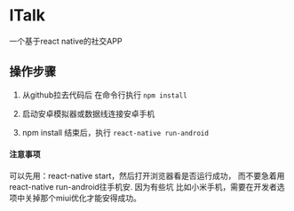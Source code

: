 # ITalk
一个基于react native的社交APP

## 操作步骤

1. 从github拉去代码后 在命令行执行 `npm install`

2. 启动安卓模拟器或数据线连接安卓手机

3. npm install 结束后，执行 `react-native run-android`


#### 注意事项

可以先用：react-native start，然后打开浏览器看是否运行成功，
而不要急着用 react-native run-android往手机安.
因为有些坑 比如小米手机，需要在开发者选项中关掉那个miui优化才能安得成功。


